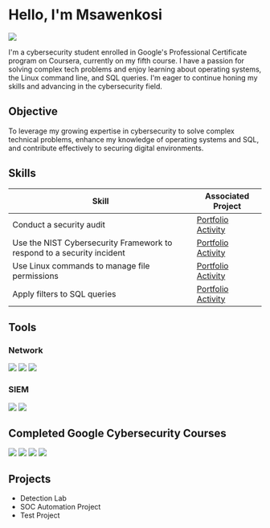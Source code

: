 # Hello, I'm Msawenkosi
<a href="https://www.linkedin.com/in/msawenkosi-magagula-b492257b/"><img src="https://img.shields.io/badge/-LinkedIn-0072b1?&style=for-the-badge&logo=linkedin&logoColor=white" /></a>


I'm a cybersecurity student enrolled in Google's Professional Certificate program on Coursera, currently on my fifth course. I have a passion for solving complex tech problems and enjoy learning about operating systems, the Linux command line, and SQL queries. I'm eager to continue honing my skills and advancing in the cybersecurity field.

## Objective
To leverage my growing expertise in cybersecurity to solve complex technical problems, enhance my knowledge of operating systems and SQL, and contribute effectively to securing digital environments.

## Skills

| Skill                                         | Associated Project         |
|-----------------------------------------------|----------------------------|
| Conduct a security audit          | <a href="https://www.coursera.org/learn/manage-security-risks/exam/TMBj8/portfolio-activity-conduct-a-security-audit/view-attempt">Portfolio Activity</a>|
| Use the NIST Cybersecurity Framework to respond to a security incident | <a href="https://www.coursera.org/learn/networks-and-network-security/exam/AFji2/portfolio-activity-use-the-nist-cybersecurity-framework-to-respond-to-a-security/view-attempt">Portfolio Activity</a>|
| Use Linux commands to manage file permissions         | <a href="https://www.coursera.org/learn/linux-and-sql/exam/m1xkN/portfolio-activity-use-linux-commands-to-manage-file-permissions/view-attempt">Portfolio Activity</a>|
| Apply filters to SQL queries      | <a href="https://www.coursera.org/learn/linux-and-sql/exam/qgOax/portfolio-activity-apply-filters-to-sql-queries/view-attempt">Portfolio Activity</a>|


## Tools

### Network
<div>
    <img src="https://img.shields.io/badge/-Wireshark-1679A7?&style=for-the-badge&logo=Wireshark&logoColor=white" />
    <img src="https://img.shields.io/badge/-Suricata-EF3B2D?&style=for-the-badge&logo=Suricata&logoColor=white" />
    <img src="https://img.shields.io/badge/-Linux-777BB4?&style=for-the-badge&logo=Linux&logoColor=white" />
</div>

### SIEM
<div>
    <img src="https://img.shields.io/badge/-Splunk-000000?&style=for-the-badge&logo=Splunk&logoColor=white" />
    <img src="https://img.shields.io/badge/-Elastic-005571?&style=for-the-badge&logo=Elastic&logoColor=white" />
</div>

## Completed Google Cybersecurity Courses
<div>
<a href="https://coursera.org/share/ec4fa9fb3f53910de7aa9202812ff72b"><img src="https://img.shields.io/badge/-Foundations_of_Cybersecurity-FF0000?&style=for-the-badge&logo=Google&logoColor=black" /></a>
<a href="https://coursera.org/share/6d32fd8a23c732b2de9649b3159adfd6"><img src="https://img.shields.io/badge/-Manage_Security_Risks-0000FF?&style=for-the-badge&logo=Google&logoColor=black" /></a>
<a href="https://coursera.org/share/e5f4c5b74785e34fb7293168ee2e39d3"><img src="https://img.shields.io/badge/-Networks and Network Security-000000?&style=for-the-badge&logo=Google&logoColor=white" /></a>
<a href="https://coursera.org/share/9be711d9422e1c1a691f736c802676d4"><img src="https://img.shields.io/badge/-Linux and SQL-800080?&style=for-the-badge&logo=Google&logoColor=white" /></a>
</div>

## Projects
- Detection Lab
- SOC Automation Project
- Test Project
